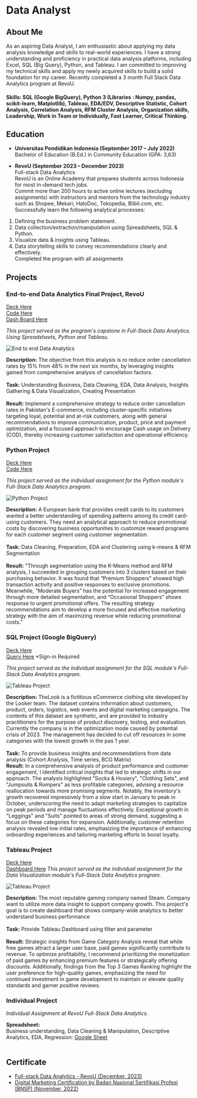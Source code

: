 # Data Analyst
## About Me
As an aspiring Data Analyst, I am enthusiastic about applying my data analysis knowledge and skills to real-world experiences. I have a strong understanding and proficiency in practical data analysis platforms, including Excel, SQL (Big Query), Python, and Tableau. I am committed to improving my technical skills and apply my newly acquired skills to build a solid foundation for my career. Recently completed a 3 month Full Stack Data Analytics program at RevoU.

#### Skills: SQL (Google BigQuery), Python 3 (Libraries : Numpy, pandas, scikit-learn, Matplotlib), Tableau, EDA/EDV, Descriptive Statistic, Cohort Analysis, Correlation Analysis, RFM Cluster Analysis, Organization skills, Leadership, Work in Team or Individually, Fast Learner, Critical Thinking.


## Education
- **Universitas Pendidikan Indonesia (September 2017 – July 2022)** <br />
Bachelor of Education (B.Ed.) in Community Education (GPA: 3,63)
								       		
- **RevoU (September 2023 – December 2023)** <br />
Full-stack Data Analytics <br />
RevoU is an Online Academy that prepares students across Indonesia for most in-demand tech jobs. <br />
Commit more than 200 hours to active online lectures (excluding assignments) with instructors and mentors from the technology industry such as Shopee, Mekari, HaloDoc, Tokopedia, Blibli.com, etc. Successfully learn the following analytical processes:
1. Defining the business problem statement.
2. Data collection/extraction/manipulation using Spreadsheets, SQL & Python.
3. Visualize data & insights using Tableau.
4. Data storytelling skills to convey recommendations clearly and effectively.<br />
Completed the program with all assignments

## Projects
### End-to-end Data Analytics Final Project, RevoU
[Deck Here](https://docs.google.com/presentation/d/1t73Sxwp58UtHs2--A9CwiCZIzCyUs6SVvpq1YGRbVL8/edit?usp=sharing) <br />
[Code Here](https://colab.research.google.com/drive/1fdYNYKBj5hwh8cT7VgLWbOq0miBlQcEF?usp=sharing) <br />
[Dash Board Here](https://public.tableau.com/views/FPPAKISTANE-COMMERCE/Dashboard1?:language=en-US&:display_count=n&:origin=viz_share_link)

_This project served as the program's capstone in Full-Stack Data Analytics. Using Spreadsheets, Python and Tableau._

![End to end Data Analytics](/assets/img/DEEP.png)

**Description:** The objective from this analysis is ro reduce order cancellation rates by 15% from 48% in the next six months, by leveraging insights gained from comprehensive analysis of cancellation factors. <br />
 <br />
**Task:** Understanding Business, Data Cleaning, EDA, Data Analysis, Insights Gathering & Data Visualization, Creating Presentation <br />
 <br />
**Result:** Implement a comprehensive strategy to reduce order cancellation rates in Pakistan's E-commerce, including cluster-specific initiatives targeting loyal, potential and at-risk customers, along with general recommendations to improve communication, product, price and payment optimization, and a focused approach to encourage Cash usage on Delivery (COD), thereby increasing customer satisfaction and operational efficiency.

### Python Project
[Deck Here](https://docs.google.com/presentation/d/19sXnHRkDBV2itVuHZZ9C2Q5HDnLsV20TD-CIv29veZo/edit?usp=sharing) <br />
[Code Here](https://colab.research.google.com/drive/16AZZ_PcpB7B5ewmlJTUX5ve4FGs-hXfb?usp=sharing)

_This project served as the individual assignment for the Python module's Full-Stack Data Analytics program._

![Python Project](/assets/img/Python_Project.png)

**Description:** A European bank that provides credit cards to its customers wanted a better understanding of spending patterns among its credit card-using customers. They need an analytical approach to reduce promotional costs by discovering business opportunities to customize reward programs for each customer segment using customer segmentation. <br />
 <br />
**Task:** Data Cleaning, Preparation, EDA and Clustering using k-means & RFM Segmentation <br />
 <br />
**Result:** "Through segmentation using the K-Means method and RFM analysis, I succeeded in grouping customers into 3 clusters based on their purchasing behavior. It was found that “Premium Shoppers” showed high transaction activity and positive responses to exclusive promotions. Meanwhile, “Moderate Buyers” has the potential for increased engagement through more detailed segmentation, and “Occasional Shoppers” shows response to urgent promotional offers. The resulting strategy recommendations aim to develop a more focused and effective marketing strategy with the aim of maximizing revenue while reducing promotional costs."

### SQL Project (Google BigQuery)
[Deck Here](https://docs.google.com/presentation/d/1MmmzQMq69Qb9dTsVdlyVUMqsgEd0QpeUvZp42Ua4v38/edit?usp=sharing) <br />
[Query Here](https://console.cloud.google.com/bigquery?sq=463715588860:80eb405309864351ab53c5c7a8b6b124) *Sign-in Required

_This project served as the individual assignment for the SQL module's Full-Stack Data Analytics program._

![Tableau Project](/assets/img/sql_project.png)

**Description:** TheLook is a fictitious eCommerce clothing site developed by the Looker team. The dataset contains information about customers, product, orders, logistics, web events and digital marketing campaigns. The contents of this dataset are synthetic, and are provided to industry practitioners for the purpose of product discovery, testing, and evaluation. Currently the company is in the optimization mode caused by potential crisis of 2023. The management has decided to cut off resources in some categories with the lowest growth in the pas 1 year.
<br />
 <br />
**Task:** To provide business insights and recommendations from data analysis (Cohort Analysis, Time series, BCG Matrix)
 <br />
**Result:** In a comprehensive analysis of product performance and customer engagement, I identified critical insights that led to strategic shifts in our approach. The analysis highlighted "Socks & Hosiery", "Clothing Sets", and "Jumpsuits & Rompers" as less profitable categories, advising a resource reallocation towards more promising segments. Notably, the inventory's growth recovered impressively from a slow start in January to peak in October, underscoring the need to adapt marketing strategies to capitalize on peak periods and manage fluctuations effectively. Exceptional growth in "Leggings" and "Suits" pointed to areas of strong demand, suggesting a focus on these categories for expansion. Additionally, customer retention analysis revealed low initial rates, emphasizing the importance of enhancing onboarding experiences and tailoring marketing efforts to boost loyalty.


### Tableau Project
[Deck Here](https://docs.google.com/presentation/d/1CjGhoDMDAOV3k68DB8BPS3_pMhxWXed4dQb61xnsVEo/edit?usp=sharing) <br />
[Dashboard Here](https://public.tableau.com/views/SteamExecutiveDashboard-VisualizingSteamsBusinessMetrics/STEAMEXECUTIVEDASHBOARD?:language=en-US&:display_count=n&:origin=viz_share_link)
_This project served as the individual assignment for the Data Visualization module's Full-Stack Data Analytics program._

![Tableau Project](/assets/img/tableau_project.png)

**Description:** The most reputable gaming company named Steam. Company want to utilize more data insight to support company growth. This project's goal is to create dashboard that shows company-wide analytics to better understand business performance <br />
 <br />
**Task:** Provide Tableau Dashboard using filter and parameter <br />
 <br />
**Result:** Strategic insights from Game Category Analysis reveal that while free games attract a larger user base, paid games significantly contribute to revenue. To optimize profitability, I recommend prioritizing the monetization of paid games by enhancing premium features or strategically offering discounts. Additionally, findings from the Top 3 Games Ranking highlight the user preference for high-quality games, emphasizing the need for continued investment in game development to maintain or elevate quality standards and garner positive reviews.

### Individual Project
_Individual Assignment at RevoU Full-Stack Data Analytics._

**Spreadsheet:** <br />
Business understanding, Data Cleaning & Manipulation, Descriptive Analytics, EDA, Regression: [Google Sheet](https://docs.google.com/spreadsheets/d/1oWXPDHNladlQcUOmKDUtNb-VjAUI8jh2hc4qq5d4yU4/edit?usp=sharing)  <br />
 <br />
## Certificate
- [Full-stack Data Analytics - RevoU (December, 2023)](https://click.mlflow.com/link/c/YT0yNDA1MjA3NjI2OTg0OTg3MjA4JmM9dDVmMSZlPTAmYj0xMjc4MzU5MDY1JmQ9czR6MW0zdw==.-CTRy4lMQ6zuOHisoe_rTUxDEbXPzCRz2eAIJ2P80WE)
- [Digital Marketing Certification by Badan Nasional Sertifikasi Profesi (BNSP) (November, 2022)](https://drive.google.com/file/d/1x8j_ILLkvQoa_5YXuLK2CER2ODlSNaxE/view?usp=sharing)

